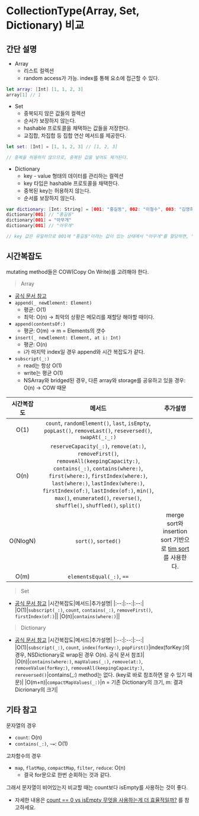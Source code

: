 # CollectionType(Array, Set, Dictionary) 비교

## 간단 설명
- Array
    - 리스트 컬렉션
    - random access가 가능. index를 통해 요소에 접근할 수 있다.

```swift
let array: [Int] [1, 1, 2, 3]
array[1] // 1
```

- Set
    - 중복되지 않은 값들의 컬렉션
    - 순서가 보장하지 않는다.
    - hashable 프로토콜을 채택하는 값들을 저장한다.
    - 교집합, 차집합 등 집합 연산 메서드를 제공한다.

```swift
let set: [Int] = [1, 1, 2, 3] // [1, 2, 3]

// 중복을 허용하지 않으므로, 중복된 값을 넣어도 제거된다.
```

- Dictionary
    - key - value 형태의 데이터를 관리하는 컬렉션
    - key 타입은 hashable 프로토콜을 채택한다.
    - 중복된 key는 허용하지 않는다.
    - 순서를 보장하지 않는다.

```swift
var dictionary: [Int: String] = [001: "홍길동", 002: "이철수", 003: "김영희"]
dictionary[001] // "홍길동"
dictionary[001] = "아무개"
dictionary[001] // "아무개"

// key 값은 유일하므로 001에 "홍길동"이라는 값이 있는 상태에서 "아무개"를 할당하면, "홍길동"이 "아무개"로 대치된다.
```

## 시간복잡도
mutating method들은 COW(Copy On Write)를 고려해야 한다.

> Array
- [공식 문서 참고](https://github.com/apple/swift/blob/main/stdlib/public/core/Array.swift)
- `append(_ newElement: Element)`
    - 평균: O(1)
    - 최악: O(n) -> 최악의 상황은 메모리를 재할당 해야할 때이다.
- `append(contentsOf:)`
    - 평균: O(m) -> m = Elements의 갯수
- `insert(_ newElement: Element, at i: Int)`
    - 평균: O(n)
    - i가 마지막 index일 경우 append와 시간 복잡도가 같다.
- `subscript(_:)`
    - read는 항상 O(1)
    - write는 평균 O(1)
    - NSArray와 bridged된 경우, 다른 array와 storage를 공유하고 있을 경우: O(n) -> COW 때문

|시간복잡도|메서드|추가설명|
|:--:|:--:|:--:|
|O(1)|`count`, `randomElement()`, `last`, `isEmpty`, `popLast()`, `removeLast()`, `reseversed()`, `swapAt(_:_:)`||
|O(n)|`reserveCapacity(_:)`, `remove(at:)`, `removeFirst()`, `removeAll(keepingCapacity:)`, `contains(_:)`, `contains(where:)`, `first(where:)`, `firstIndex(where:)`, `last(where:)`, `lastIndex(where:)`, `firstIndex(of:)`, `lastIndex(of:)`, `min()`, `max()`, `enumerated()`, `reverse()`, `shuffle()`, `shuffled()`, `split()`||
|O(NlogN)|`sort()`, `sorted()`|merge sort와 insertion sort 기반으로 [tim sort](https://youtu.be/2pjUsuHTqHc)를 사용한다.|
|O(m)|`elementsEqual(_:)`, `==`||

> Set
- [공식 문서 참고](https://github.com/apple/swift/blob/main/stdlib/public/core/Set.swift)
|시간복잡도|메서드|추가설명|
|:--:|:--:|:--:|
|O(1)|`subscript(_:)`, `count`, `contains(_:)`, `removeFirst()`, `firstIndex(of:)`||
|O(n)|`contains(where:)`||

> Dictionary
- [공식 문서 참고](https://github.com/apple/swift/blob/main/stdlib/public/core/Dictionary.swift)
|시간복잡도|메서드|추가설명|
|:--:|:--:|:--:|
|O(1)|`subscript(_:)`, `count`, `index(forKey:)`, `popFirst()`|index(forKey:)의 경우, NSDictionary로 wrap된 경우 O(n). 공식 문서 참조)|
|O(n)|`contains(where:)`, `mapValues(_:)`, `remove(at:)`, `removeValue(forKey:)`, `removeAll(keepingCapacity:)`, `rereversed()`|contains(_:) method는 없다. (key로 바로 참조하면 알 수 있기 때문)|
|O(m+n)|`compactMapValues(_:)`|n = 기존 Dictionary의 크기, m: 결과 Dicrionary의 크기|

## 기타 참고
문자열의 경우
- `count`: O(n)
- `contains(_:)`, `~=`: O(1)

고차함수의 경우
- `map`, `flatMap`, `compactMap`, `filter`, `reduce`: O(n)
    - 결국 for문으로 한번 순회하는 것과 같다.

그래서 문자열이 비어있는지 비교할 때는
count보다 isEmpty를 사용하는 것이 좋다.
- 자세한 내용은 [count == 0 vs isEmpty 무엇을 사용하는게 더 효율적일까?](https://github.com/keenkim1202/KEENs_TIL/blob/main/Swift/compare_countZero_and_isEmpty.md) 를 참고하세요.
